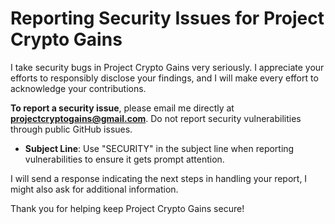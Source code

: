 # Reporting Security Issues for Project Crypto Gains

I take security bugs in Project Crypto Gains very seriously. I appreciate your efforts to responsibly disclose your findings, and I will make every effort to acknowledge your contributions.

**To report a security issue**, please email me directly at **projectcryptogains@gmail.com**. Do not report security vulnerabilities through public GitHub issues.

- **Subject Line**: Use "SECURITY" in the subject line when reporting vulnerabilities to ensure it gets prompt attention.

I will send a response indicating the next steps in handling your report, I might also ask for additional information.

Thank you for helping keep Project Crypto Gains secure!
